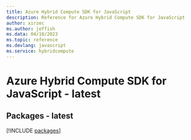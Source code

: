 ```yaml
---
title: Azure Hybrid Compute SDK for JavaScript
description: Reference for Azure Hybrid Compute SDK for JavaScript
author: xirzec
ms.author: jeffish
ms.data: 04/10/2023
ms.topic: reference
ms.devlang: javascript
ms.service: hybridcompute
---
```

# Azure Hybrid Compute SDK for JavaScript - latest
## Packages - latest
[!INCLUDE [packages](hybrid-compute-index.md)]